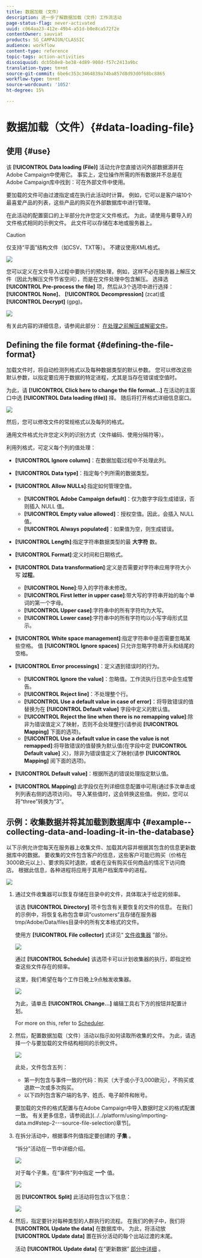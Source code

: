 ```yaml
---
title: 数据加载（文件）
description: 进一步了解数据加载（文件）工作流活动
page-status-flag: never-activated
uuid: c064aa23-412e-49b4-a51d-b0e8ca572f2e
contentOwner: sauviat
products: SG_CAMPAIGN/CLASSIC
audience: workflow
content-type: reference
topic-tags: action-activities
discoiquuid: dcb5b8e8-be38-4d89-908d-f57c2413a9bc
translation-type: tm+mt
source-git-commit: 6be6c353c3464839a74ba857d8d93d0f68bc8865
workflow-type: tm+mt
source-wordcount: '1052'
ht-degree: 15%

---
```



# 数据加载（文件）{#data-loading-file}

## 使用 {#use}

该 **[!UICONTROL Data loading (File)]** 活动允许您直接访问外部数据源并在Adobe Campaign中使用它。 事实上，定位操作所需的所有数据并不总是在Adobe Campaign库中找到：可在外部文件中使用。

要加载的文件可由过渡指定或在执行此活动时计算。 例如，它可以是客户端10个最喜爱产品的列表，这些产品的购买在外部数据库中进行管理。

在此活动的配置窗口的上半部分允许您定义文件格式。 为此，请使用与要导入的文件格式相同的示例文件。 此文件可以存储在本地或服务器上。

>[!CAUTION]
>
>仅支持“平面”结构文件（如CSV、TXT等）。 不建议使用XML格式。

![](assets/s_advuser_wf_etl_file.png)

您可以定义在文件导入过程中要执行的预处理，例如，这样不必在服务器上解压文件（因此为解压文件节省空间），而是在文件处理中包含解压。 选择选 **[!UICONTROL Pre-process the file]** 项，然后从3个选项中进行选择： **[!UICONTROL None]**、 **[!UICONTROL Decompression]** (zcat)或 **[!UICONTROL Decrypt]** (gpg)。

![](assets/preprocessing-dataloading.png)

有关此内容的详细信息，请参阅此部分： [在处理之前解压或解密文件](../../workflow/using/importing-data.md#unzipping-or-decrypting-a-file-before-processing)。

## Defining the file format {#defining-the-file-format}

加载文件时，将自动检测列格式以及每种数据类型的默认参数。 您可以修改这些默认参数，以指定要应用于数据的特定进程，尤其是当存在错误或空值时。

为此，请 **[!UICONTROL Click here to change the file format...]** 在活动的主窗口中选 **[!UICONTROL Data loading (file)]** 择。 随后将打开格式详细信息窗口。

![](assets/file_loading_columns_format.png)

然后，您可以修改文件的常规格式以及每列的格式。

通用文件格式允许您定义列的识别方式（文件编码、使用分隔符等）。

利用列格式，可定义每个列的值处理：

* **[!UICONTROL Ignore column]**：在数据加载过程中不处理此列。
* **[!UICONTROL Data type]**：指定每个列所需的数据类型。
* **[!UICONTROL Allow NULLs]**:指定如何管理空值。

   * **[!UICONTROL Adobe Campaign default]**：仅为数字字段生成错误，否则插入 NULL 值。
   * **[!UICONTROL Empty value allowed]**：授权空值。因此，会插入 NULL 值。
   * **[!UICONTROL Always populated]**：如果值为空，则生成错误。

* **[!UICONTROL Length]**:指定字符串数据类型的最 **大字符** 数。
* **[!UICONTROL Format]**:定义时间和日期格式。
* **[!UICONTROL Data transformation]**:定义是否需要对字符串应用字符大小写 **过程**。

   * **[!UICONTROL None]**:导入的字符串未修改。
   * **[!UICONTROL First letter in upper case]**:带大写的字符串开始的每个单词的第一个字母。
   * **[!UICONTROL Upper case]**:字符串中的所有字符均为大写。
   * **[!UICONTROL Lower case]**:字符串中的所有字符均以小写字母形式显示。

* **[!UICONTROL White space management]**:指定字符串中是否需要忽略某些空格。 值 **[!UICONTROL Ignore spaces]** 只允许忽略字符串开头和结尾的空格。
* **[!UICONTROL Error processings]**：定义遇到错误时的行为。

   * **[!UICONTROL Ignore the value]**：忽略值。工作流执行日志中会生成警告。
   * **[!UICONTROL Reject line]**：不处理整个行。
   * **[!UICONTROL Use a default value in case of error]**：将导致错误的值替换为在 **[!UICONTROL Default value]** 字段中定义的默认值。
   * **[!UICONTROL Reject the line when there is no remapping value]**:除非为错误值定义了映射，否则不会处理整行(请参阅 **[!UICONTROL Mapping]** 下面的选项)。
   * **[!UICONTROL Use a default value in case the value is not remapped]**:将导致错误的值替换为默认值(在字段中定 **[!UICONTROL Default value]** 义)，除非为错误值定义了映射(请参 **[!UICONTROL Mapping]** 阅下面的选项)。

* **[!UICONTROL Default value]**：根据所选的错误处理指定默认值。
* **[!UICONTROL Mapping]**:此字段仅在列详细信息配置中可用(通过多次单击或列列表右侧的选项访问)。 导入某些值时，这会转换这些值。 例如，您可以将“three”转换为“3”。

## 示例：收集数据并将其加载到数据库中 {#example--collecting-data-and-loading-it-in-the-database}

以下示例允许您每天在服务器上收集文件、加载其内容并根据其包含的信息更新数据库中的数据。 要收集的文件包含客户的信息，这些客户可能已购买（价格在3000欧元以上）、要求购买时退款，或者在没有购买任何商品的情况下访问商店。 根据此信息，各种进程将应用于其用户档案库中的进程。

![](assets/s_advuser_load_file_sample_0.png)

1. 通过文件收集器可以恢复存储在目录中的文件，具体取决于给定的频率。

   该选 **[!UICONTROL Directory]** 项卡包含有关要恢复的文件的信息。 在我们的示例中，将恢复名称包含单词“customers”且存储在服务器tmp/Adobe/Data/files目录中的所有文本格式的文件。

   使用方 **[!UICONTROL File collector]** 式详见“ [文件收集器](../../workflow/using/file-collector.md) ”部分。

   ![](assets/s_advuser_load_file_sample_1.png)

   通过 **[!UICONTROL Schedule]** 该选项卡可以计划收集器的执行，即指定检查这些文件存在的频率。

   这里，我们希望在每个工作日晚上9点触发收集器。

   ![](assets/s_advuser_load_file_sample_2.png)

   为此，请单击 **[!UICONTROL Change...]** 编辑工具右下方的按钮并配置计划。

   For more on this, refer to [Scheduler](../../workflow/using/scheduler.md).

1. 然后，配置数据加载（文件）活动以指示如何读取所收集的文件。 为此，请选择一个与要加载的文件结构相同的示例文件。

   ![](assets/s_advuser_load_file_sample_3.png)

   此处，文件包含五列：

   * 第一列包含与事件一致的代码：购买（大于或小于3,000欧元），不购买或退款一次或多次购买。
   * 以下四列包含客户端的名字、姓氏、电子邮件和帐号。

   要加载的文件的格式配置与在Adobe Campaign中导入数据时定义的格式配置一致。 有关更多信息，请参阅此](../../platform/using/importing-data.md#step-2---source-file-selection)章节[。

1. 在拆分活动中，根据事件列值指定要创建的 **子集** 。

   “拆分”活动在一节中详细介绍。

   ![](assets/s_advuser_load_file_sample_4.png)

   对于每个子集，在“事件”列中指定 **一个** 值。

   ![](assets/s_advuser_load_file_sample_5.png)

   因 **[!UICONTROL Split]** 此活动将包含以下信息：

   ![](assets/s_advuser_load_file_sample_6.png)

1. 然后，指定要针对每种类型的人群执行的流程。 在我们的例子中，我们将 **[!UICONTROL Update the data]** 在数据库中。 为此，将活动放 **[!UICONTROL Update data]** 置在拆分活动的每个出站过渡的末尾。

   活动 **[!UICONTROL Update data]** 在“更新数据” [部分中详细](../../workflow/using/update-data.md) 。

